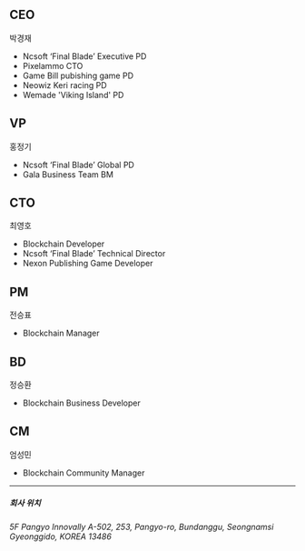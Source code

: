 ## CEO

박경재
+	Ncsoft ‘Final Blade’ Executive PD
+	Pixelammo CTO
+	Game Bill pubishing game PD
+	Neowiz Keri racing PD
+	Wemade 'Viking Island' PD

## VP

홍정기
+	Ncsoft ‘Final Blade’ Global PD
+	Gala Business Team BM

## CTO

최영호
+	Blockchain Developer
+	Ncsoft ‘Final Blade’ Technical Director
+	Nexon Publishing Game Developer

## PM

전승표
+	Blockchain Manager

## BD

정승환
+ Blockchain Business Developer

## CM

엄성민
+	Blockchain Community Manager


* * * 
##### 회사 위치
###### 5F Pangyo Innovally A-502, 253, Pangyo-ro, Bundanggu, Seongnamsi Gyeonggido, KOREA 13486
